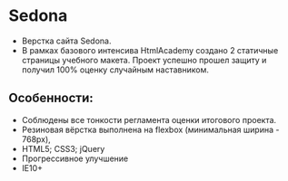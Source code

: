 # Sedona
* Верстка сайта Sedona.
* В рамках базового интенсива HtmlAcademy создано 2 статичные страницы учебного макета. Проект успешно прошел защиту и получил 100% оценку случайным наставником.

## Особенности: 
- Соблюдены все тонкости регламента оценки итогового проекта.
- Резиновая вёрстка выполнена на flexbox (минимальная ширина - 768px),
- HTML5; CSS3; jQuery
- Прогрессивное улучшение
- IE10+

